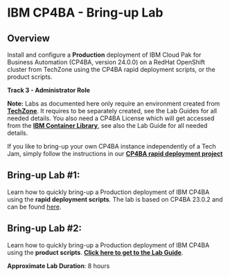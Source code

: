 # IBM CP4BA - Bring-up Lab

## Overview

Install and configure a **Production** deployment of IBM Cloud Pak for Business Automation (CP4BA, version 24.0.0) on a RedHat OpenShift cluster from TechZone using the CP4BA rapid deployment scripts, or the product scripts.

**Track 3 - Administrator Role**

**Note:** Labs as documented here only require an environment created from **[TechZone](https://techzone.ibm.com/collection/ibm-cloud-pak-for-business-automation-demos-and-labs-bring-up-lab)**. 
It requires to be separately created, see the Lab Guides for all needed details. You also need a CP4BA License which will get accessed from the **[IBM Container Library](https://myibm.ibm.com/products-services/containerlibrary)**, see also the Lab Guide for all needed details.

If you like to bring-up your own CP4BA instance independently of a Tech Jam, simply follow the instructions in our **[CP4BA rapid deployment project](https://github.com/IBM/cp4ba-rapid-deployment)**

## Bring-up Lab #1:

Learn how to quickly bring-up a Production deployment of IBM CP4BA using the **rapid deployment scripts**. The lab is based on CP4BA 23.0.2 and can be found [here](../../23.0.2/Bring-up).

## Bring-up Lab #2:

Learn how to quickly bring-up a Production deployment of IBM CP4BA using the **product scripts**. **[Click here to get to the Lab Guide](Bring-Up-Lab-2/Readme.md)**.

**Approximate Lab Duration**: 8 hours

